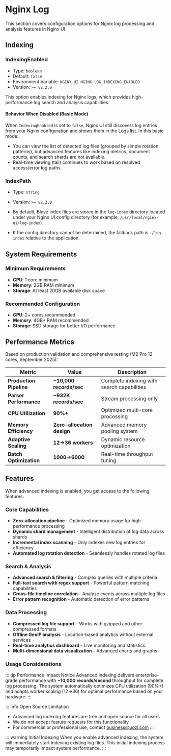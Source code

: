 # Nginx Log

This section covers configuration options for Nginx log processing and analysis features in Nginx UI.

## Indexing

### IndexingEnabled

- Type: `boolean`
- Default: `false`
- Environment Variable: `NGINX_UI_NGINX_LOG_INDEXING_ENABLED`
- Version: `>= v2.2.0`

This option enables indexing for Nginx logs, which provides high-performance log search and analysis capabilities.

#### Behavior When Disabled (Basic Mode)

When `IndexingEnabled` is set to `false`, Nginx UI still discovers log entries from your Nginx configuration and shows them in the Logs list. In this basic mode:

- You can view the list of detected log files (grouped by simple rotation patterns), but advanced features like indexing metrics, document counts, and search shards are not available.
- Real-time viewing (tail) continues to work based on resolved access/error log paths.

### IndexPath

- Type: `string`
- Version: `>= v2.2.0`

- By default, Bleve index files are stored in the `log-index` directory located under your Nginx UI config directory (for example, `/usr/local/nginx-ui/log-index`).
- If the config directory cannot be determined, the fallback path is `./log-index` relative to the application.

## System Requirements

### Minimum Requirements
- **CPU**: 1 core minimum
- **Memory**: 2GB RAM minimum
- **Storage**: At least 20GB available disk space

### Recommended Configuration
- **CPU**: 2+ cores recommended
- **Memory**: 4GB+ RAM recommended
- **Storage**: SSD storage for better I/O performance

## Performance Metrics

Based on production validation and comprehensive testing (M2 Pro 12 cores, September 2025):

| Metric | Value | Description |
|--------|-------|-------------|
| **Production Pipeline** | **~10,000 records/sec** | Complete indexing with search capabilities |
| **Parser Performance** | **~932K records/sec** | Stream processing only |
| **CPU Utilization** | **90%+** | Optimized multi-core processing |
| **Memory Efficiency** | **Zero-allocation design** | Advanced memory pooling system |
| **Adaptive Scaling** | **12→36 workers** | Dynamic resource optimization |
| **Batch Optimization** | **1000→6000** | Real-time throughput tuning |

## Features

When advanced indexing is enabled, you get access to the following features:

### Core Capabilities
- **Zero-allocation pipeline** - Optimized memory usage for high-performance processing
- **Dynamic shard management** - Intelligent distribution of log data across shards
- **Incremental index scanning** - Only indexes new log entries for efficiency
- **Automated log rotation detection** - Seamlessly handles rotated log files

### Search & Analysis
- **Advanced search & filtering** - Complex queries with multiple criteria
- **Full-text search with regex support** - Powerful pattern matching capabilities
- **Cross-file timeline correlation** - Analyze events across multiple log files
- **Error pattern recognition** - Automatic detection of error patterns

### Data Processing
- **Compressed log file support** - Works with gzipped and other compressed formats
- **Offline GeoIP analysis** - Location-based analytics without external services
- **Real-time analytics dashboard** - Live monitoring and statistics
- **Multi-dimensional data visualization** - Advanced charts and graphs

### Usage Considerations

::: tip Performance Impact Notice
Advanced indexing delivers enterprise-grade performance with **~10,000 records/second** throughput for complete log processing. The system automatically optimizes CPU utilization (90%+) and adapts worker scaling (12→36) for optimal performance based on your hardware.
:::

::: info Open Source Limitation
- Advanced log indexing features are free and open source for all users
- We do not accept feature requests for this functionality
- For commercial or professional use, contact business@uozi.com
:::

::: warning Initial Indexing
When you enable advanced indexing, the system will immediately start indexing existing log files. This initial indexing process may temporarily impact system performance.
:::

